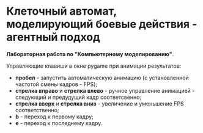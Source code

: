 # Клеточный автомат, моделирующий боевые действия - агентный подход
**Лабораторная работа по "Компьютерному моделированию"**.

Управляющие клавиши в окне pygame при анимации результатов:
* __пробел__ - запустить автоматическую анимацию (с установленной частотой смены кадров - FPS);
* __стрелка вправо__ и __стрелка влево__ - ручное управление анимацией - следующий и предудущий кадр соответсвенно;
* __стрелка вверх__ и __стрелка вниз__ - увеличение и уменьшение FPS соответственно;
* __b__ - переход к первому кадру;
* __e__ - переход к последнему кадру.
